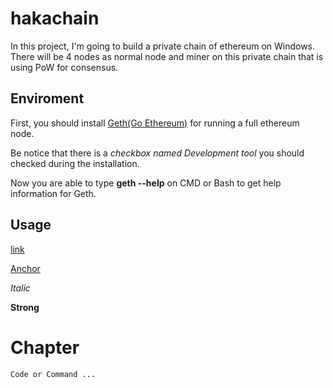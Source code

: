 # hakachain

In this project, I'm going to build a private chain of ethereum on Windows.
There will be 4 nodes as normal node and miner on this private chain that is using PoW for consensus.

## Enviroment

First, you should install [Geth(Go Ethereum)](https://geth.ethereum.org/downloads/) for running a full ethereum node.

Be notice that there is a *checkbox named Development tool* you should checked during the installation.

Now you are able to type **geth --help** on CMD or Bash to get help information for Geth.

## Usage



[link](https://google.com)  

[Anchor](#description)

*Italic*  

**Strong**

# Chapter

```=bash
Code or Command ...
```
